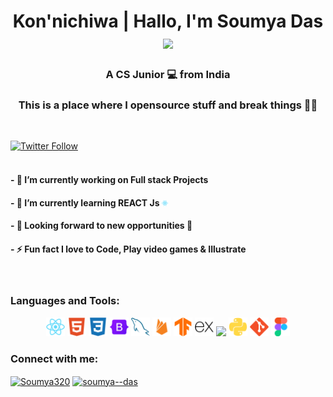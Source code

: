 ### <h1 align="center">Kon'nichiwa | Hallo, I'm Soumya Das <img src="https://raw.githubusercontent.com/MartinHeinz/MartinHeinz/master/wave.gif" width="30px"></h1>

<h3 align="center">A CS Junior 💻 from India</h3>

<h3 align="center">This is a place where I opensource stuff and break things 👨‍💻</h3><br />

[![Twitter Follow](https://img.shields.io/twitter/follow/Soumya320?color=1DA1F2&logo=twitter&style=for-the-badge)](https://twitter.com/intent/follow?original_referer=https%3A%2F%2Fgithub.com%2FSoumya320&screen_name=Soumya320)<br><br>

#### - 🔭 I’m currently working on **Full stack Projects**
#### - 🌱 I’m currently learning **REACT Js <img height="10" src="https://github.com/devicons/devicon/blob/master/icons/react/react-original.svg">**
#### - 👯  Looking forward to new opportunities 🚪
#### - ⚡ Fun fact **I love to Code, Play video games & Illustrate**
<br />

### Languages and Tools:

<p align="center">
  <img height="30" src="https://github.com/devicons/devicon/blob/master/icons/react/react-original.svg">
  <img height="30" src="https://github.com/devicons/devicon/blob/master/icons/html5/html5-plain.svg">
  <img height="30" src="https://github.com/devicons/devicon/blob/master/icons/css3/css3-plain.svg">
  <img height="30" src="https://github.com/devicons/devicon/blob/master/icons/bootstrap/bootstrap-original.svg">
  <img height="30" src="https://github.com/devicons/devicon/blob/master/icons/mysql/mysql-plain.svg">
  <img height="30" src="https://github.com/devicons/devicon/blob/master/icons/firebase/firebase-plain.svg">
  <img height="30" src="https://github.com/devicons/devicon/blob/master/icons/tensorflow/tensorflow-original.svg">
  <img height="30" src="https://github.com/devicons/devicon/blob/master/icons/express/express-original.svg">
  <img height="30" src="https://github.com/konpa/devicon/blob/master/icons/cplusplus/cplusplus-plain.svg">
  <img height="30" src="https://github.com/devicons/devicon/blob/master/icons/python/python-plain.svg">
  <img height="30" src="https://github.com/devicons/devicon/blob/master/icons/git/git-plain.svg">
  <img height="30" src="https://github.com/devicons/devicon/blob/master/icons/figma/figma-original.svg">
</p>


### <h3 align="left">Connect with me:</h3>
<p align="left">
  <a href="https://twitter.com/Soumya320" target="blank"><img align="center" src="https://raw.githubusercontent.com/rahuldkjain/github-profile-readme-generator/master/src/images/icons/Social/twitter.svg" alt="Soumya320" height="30" width="40" /></a>
  <a href="https://linkedin.com/in/soumya--das" target="blank"><img align="center" src="https://raw.githubusercontent.com/rahuldkjain/github-profile-readme-generator/master/src/images/icons/Social/linked-in-alt.svg" alt="soumya--das" height="30" width="40" /></a>
</p>
